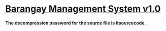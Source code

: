 # [Barangay Management System v1.0](https://itsourcecode.com/free-projects/php-project/barangay-management-system-project-in-php-with-source-code/)

**The decompression password for the source file is itsourcecode.**
